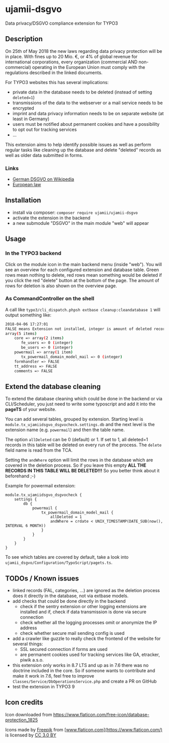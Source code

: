 # ujamii-dsgvo
Data privacy/DSGVO compliance extension for TYPO3

Description
-------------------------

On 25th of May 2018 the new laws regarding data privacy protection will be in place. With fines up to 20 Mio. €, or 4% of
global revenue for international corporations, every organization (commercial AND non-commercial) operating in the European
Union must comply with the regulations described in the linked documents.

For TYPO3 websites this has several implications:

* private data in the database needs to be deleted (instead of setting `deleted=1`)  
* transmissions of the data to the webserver or a mail service needs to be encrypted
* imprint and data privacy information needs to be on separate website (at least in Germany)
* users must be notified about permanent cookies and have a possibility to opt out for tracking services
* ...

This extension aims to help identify possible issues as well as perform regular tasks like cleaning up the database
and delete "deleted" records as well as older data submitted in forms. 

### Links

* [German DSGVO on Wikipedia](https://de.wikipedia.org/wiki/Datenschutz-Grundverordnung)
* [European law](http://eur-lex.europa.eu/legal-content/DE/TXT/?uri=uriserv:OJ.L_.2016.119.01.0001.01.DEU&toc=OJ:L:2016:119:TOC)

Installation
-------------------------

* install via composer: `composer require ujamii/ujamii-dsgvo`
* activate the extension in the backend
* a new submodule "DSGVO" in the main module "web" will appear

Usage
-------------------------

### In the TYPO3 backend

Click on the module icon in the main backend menu (inside "web"). You will see an overview for each configured
extension and database table. Green rows mean nothing to delete, red rows mean something would be deleted if
you click the red "delete" button at the bottom of the page. The amount of rows for deletion is also shown on
the overview page. 

### As CommandController on the shell

A call like `typo3/cli_dispatch.phpsh extbase cleanup:cleandatabase 1` will output something like:

```bash
2018-04-06 17:27:01
FALSE means Extension not installed, integer is amount of deleted records.
array(5 items)
	core => array(2 items)
	   fe_users => 0 (integer)
	   be_users => 0 (integer)
	powermail => array(1 item)
	   tx_powermail_domain_model_mail => 0 (integer)
	formhandler => FALSE
	tt_address => FALSE
	comments => FALSE
```

Extend the database cleaning
-------------------------

To extend the database cleaning which could be done in the backend or via CLI/Scheduler, you just need to write
some typoscript and add it into the **pageTS** of your website.

You can add several tables, grouped by extension. Starting level is `module.tx_ujamiidsgvo_dsgvocheck.settings.db`
and the next level is the extension name (e.g. `powermail`) and then the table name.

The option `allDeleted` can be 0 (default) or 1. If set to 1, all deleted=1 records in this table will be deleted
on every run of the process. The `delete` field name is read from the TCA.

Setting the `andWhere` option will limit the rows in the database which are covered in the deletion process. So if you leave
this empty **ALL THE RECORDS IN THIS TABLE WILL BE DELETED!!!** So you better think about it beforehand ;-) 

Example for powermail extension:
```typo3_typoscript
module.tx_ujamiidsgvo_dsgvocheck {
    settings {
        db {
            powermail {
                tx_powermail_domain_model_mail {
                    allDeleted = 1
                    andWhere = crdate < UNIX_TIMESTAMP(DATE_SUB(now(), INTERVAL 6 MONTH))
                }
            }
        }
    }
}
```

To see which tables are covered by default, take a look into `ujamii_dsgvo/Configuration/TypoScript/pagets.ts`.

TODOs / Known issues
-------------------------

* linked records (FAL, categories, ...) are ignored as the deletion process does it directly in the database, 
not via extbase models.
* add checks that could be done directly in the backend
	* check if the sentry extension or other logging extensions are installed and if, check if data transmission 
	is done via secure connection
	* check whether all the logging processes omit or anonymize the IP address
	* check whether secure mail sending config is used
* add a crawler like guzzle to really check the frontend of the website for several things:
	* SSL secured connection if forms are used
	* are permanent cookies used for tracking services like GA, etracker, piwik a.s.o.
* this extension only works in 8.7 LTS and up as in 7.6 there was no doctrine included in the core. So if someone
wants to contribute and make it work in 7.6, feel free to improve `Classes/Service/DbOperationsService.php` and 
create a PR on GitHub
* test the extension in TYPO3 9 


Icon credits
-------------------------

Icon downloaded from https://www.flaticon.com/free-icon/database-protection_1825

Icons made by [Freepik](http://www.freepik.com) from [www.flaticon.com](https://www.flaticon.com/) is licensed by 
[CC 3.0 BY](http://creativecommons.org/licenses/by/3.0/)